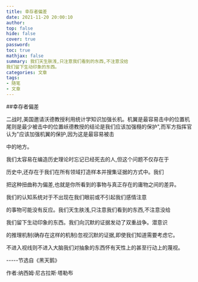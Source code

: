 ```yaml
---
title: 幸存者偏差
date: 2021-11-20 20:00:10
author:
top: false
hide: false
cover: true
password:
toc: true
mathjax: false
summary: 我们天生肤浅,只注意我们看到的东西,不注意没给
我们留下生动印象的东西。
categories: 文章
tags:
- 随笔
- 文章
---
```

##幸存者偏差

二战时,美国邀请沃德教授利用统计学知识加强长机。机翼是最容易击中的位置机尾则是最少被击中的位置岆德教授的结论是我们应该加­强㰐的保护",而军方指挥官认为"应该加强机翼的保护,因为这是最容易被击

中的地方。

我们太容易在编造历史理论时忘记已经死去的人,但这个问题不仅存在于

历史中,还存在于我们在所有领域打造样本并搜集证据的方式中。我们

把这种扭曲称为偏差,也就是你所看到的事物与真正存在的庸物之间的差异。

我们的认知系统对于不出现在我们眼前或不引起我们感情注意

的事物可能没有反应。我们天生肤浅,只注意我们看到的东西,不注意没给

我们留下生动印象的东西。我们向沉默的证据发动了双重战争。潜意识

的推理机制(确存在这样的机制)忽视沉默的证据,即使我们知道需要考虑它。

不进入视线则不进入大脑我们对抽象的东西怀有天性上的甚至行动上的蔑视。

-----节选自《黑天鹅》

作者:纳西姆·尼古拉斯·塔勒布